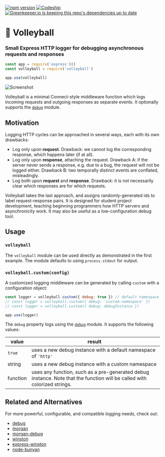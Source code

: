 [![npm version](https://img.shields.io/npm/v/volleyball.svg?maxAge=3600)](https://www.npmjs.com/package/volleyball)
[![Codeship](https://img.shields.io/codeship/6f38c760-44b0-0134-bda6-02154be91b77.svg)](https://codeship.com/projects/168493)
[![Greenkeeper.io is keeping this repo's dependencies up to date](https://img.shields.io/badge/greenkeeper.io-monitoring-brightgreen.svg?maxAge=3600)](https://greenkeeper.io/)

# 🏐 Volleyball

### Small Express HTTP logger for debugging asynchronous requests and responses

```js
const app = require('express')()
const volleyball = require('volleyball')

app.use(volleyball)
```

![Screenshot](https://cloud.githubusercontent.com/assets/7230206/17654589/912d68b2-6272-11e6-9b49-1858fe20c6a6.jpg)

Volleyball is a minimal Connect-style middleware function which logs incoming requests and outgoing responses as separate events. It optionally supports the [`debug`](https://github.com/visionmedia/debug#readme) module.

## Motivation

Logging HTTP cycles can be approached in several ways, each with its own drawbacks:

* Log only upon **request**. Drawback: we cannot log the corresponding response, which happens later (if at all).
* Log only upon **response**, attaching the request. Drawback A: if the server never sends a response, e.g. due to a bug, the request will not be logged either. Drawback B: two temporally distinct events are conflated, misleadingly.
* Log both upon **request** and **response**. Drawback: it is not necessarily clear which responses are for which requests.

Volleyball takes the last approach, and assigns randomly-generated ids to label request-response pairs. It is designed for student project development, teaching beginning programmers how HTTP servers and asynchronicity work. It may also be useful as a low-configuration debug tool.

## Usage

### `volleyball`

The `volleyball` module can be used directly as demonstrated in the first example. The module defaults to using `process.stdout` for output.

### `volleyball.custom(config)`

A customized logging middleware can be generated by calling `custom` with a configuration object:

```js
const logger = volleyball.custom({ debug: true }) // default namespace 'http'
// const logger = volleyball.custom({ debug: 'custom-namespace' })
// const logger = volleyball.custom({ debug: debugInstance })

app.use(logger)
```

The `debug` property logs using the [`debug`](https://github.com/visionmedia/debug#readme) module. It supports the following values:

value | result
----|----
`true` | uses a new debug instance with a default namespace of `'http'`
string | uses a new debug instance with a custom namespace
function | uses any function, such as a pre-generated debug instance. Note that the function will be called with colorized strings.

## Related and Alternatives

For more powerful, configurable, and compatible logging needs, check out:

* [debug](https://github.com/visionmedia/debug#readme)
* [morgan](https://github.com/expressjs/morgan#readme)
* [morgan-debug](https://github.com/ChiperSoft/morgan-debug#readme)
* [winston](https://github.com/winstonjs/winston#readme)
* [express-winston](https://github.com/bithavoc/express-winston#readme)
* [node-bunyan](https://github.com/trentm/node-bunyan/#readme)
